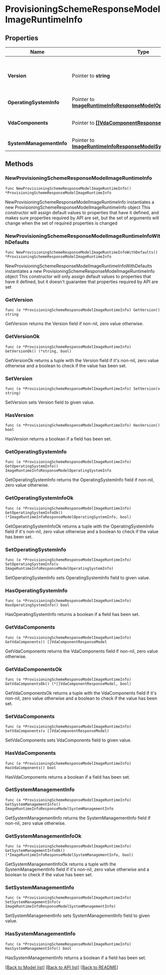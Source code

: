 # ProvisioningSchemeResponseModelImageRuntimeInfo

## Properties

Name | Type | Description | Notes
------------ | ------------- | ------------- | -------------
**Version** | Pointer to **string** | The JSON schema version of image runtime info file. | [optional] 
**OperatingSystemInfo** | Pointer to [**ImageRuntimeInfoResponseModelOperatingSystemInfo**](ImageRuntimeInfoResponseModelOperatingSystemInfo.md) |  | [optional] 
**VdaComponents** | Pointer to [**[]VdaComponentResponseModel**](VdaComponentResponseModel.md) | Installed VDA components information | [optional] 
**SystemManagementInfo** | Pointer to [**ImageRuntimeInfoResponseModelSystemManagementInfo**](ImageRuntimeInfoResponseModelSystemManagementInfo.md) |  | [optional] 

## Methods

### NewProvisioningSchemeResponseModelImageRuntimeInfo

`func NewProvisioningSchemeResponseModelImageRuntimeInfo() *ProvisioningSchemeResponseModelImageRuntimeInfo`

NewProvisioningSchemeResponseModelImageRuntimeInfo instantiates a new ProvisioningSchemeResponseModelImageRuntimeInfo object
This constructor will assign default values to properties that have it defined,
and makes sure properties required by API are set, but the set of arguments
will change when the set of required properties is changed

### NewProvisioningSchemeResponseModelImageRuntimeInfoWithDefaults

`func NewProvisioningSchemeResponseModelImageRuntimeInfoWithDefaults() *ProvisioningSchemeResponseModelImageRuntimeInfo`

NewProvisioningSchemeResponseModelImageRuntimeInfoWithDefaults instantiates a new ProvisioningSchemeResponseModelImageRuntimeInfo object
This constructor will only assign default values to properties that have it defined,
but it doesn't guarantee that properties required by API are set

### GetVersion

`func (o *ProvisioningSchemeResponseModelImageRuntimeInfo) GetVersion() string`

GetVersion returns the Version field if non-nil, zero value otherwise.

### GetVersionOk

`func (o *ProvisioningSchemeResponseModelImageRuntimeInfo) GetVersionOk() (*string, bool)`

GetVersionOk returns a tuple with the Version field if it's non-nil, zero value otherwise
and a boolean to check if the value has been set.

### SetVersion

`func (o *ProvisioningSchemeResponseModelImageRuntimeInfo) SetVersion(v string)`

SetVersion sets Version field to given value.

### HasVersion

`func (o *ProvisioningSchemeResponseModelImageRuntimeInfo) HasVersion() bool`

HasVersion returns a boolean if a field has been set.

### GetOperatingSystemInfo

`func (o *ProvisioningSchemeResponseModelImageRuntimeInfo) GetOperatingSystemInfo() ImageRuntimeInfoResponseModelOperatingSystemInfo`

GetOperatingSystemInfo returns the OperatingSystemInfo field if non-nil, zero value otherwise.

### GetOperatingSystemInfoOk

`func (o *ProvisioningSchemeResponseModelImageRuntimeInfo) GetOperatingSystemInfoOk() (*ImageRuntimeInfoResponseModelOperatingSystemInfo, bool)`

GetOperatingSystemInfoOk returns a tuple with the OperatingSystemInfo field if it's non-nil, zero value otherwise
and a boolean to check if the value has been set.

### SetOperatingSystemInfo

`func (o *ProvisioningSchemeResponseModelImageRuntimeInfo) SetOperatingSystemInfo(v ImageRuntimeInfoResponseModelOperatingSystemInfo)`

SetOperatingSystemInfo sets OperatingSystemInfo field to given value.

### HasOperatingSystemInfo

`func (o *ProvisioningSchemeResponseModelImageRuntimeInfo) HasOperatingSystemInfo() bool`

HasOperatingSystemInfo returns a boolean if a field has been set.

### GetVdaComponents

`func (o *ProvisioningSchemeResponseModelImageRuntimeInfo) GetVdaComponents() []VdaComponentResponseModel`

GetVdaComponents returns the VdaComponents field if non-nil, zero value otherwise.

### GetVdaComponentsOk

`func (o *ProvisioningSchemeResponseModelImageRuntimeInfo) GetVdaComponentsOk() (*[]VdaComponentResponseModel, bool)`

GetVdaComponentsOk returns a tuple with the VdaComponents field if it's non-nil, zero value otherwise
and a boolean to check if the value has been set.

### SetVdaComponents

`func (o *ProvisioningSchemeResponseModelImageRuntimeInfo) SetVdaComponents(v []VdaComponentResponseModel)`

SetVdaComponents sets VdaComponents field to given value.

### HasVdaComponents

`func (o *ProvisioningSchemeResponseModelImageRuntimeInfo) HasVdaComponents() bool`

HasVdaComponents returns a boolean if a field has been set.

### GetSystemManagementInfo

`func (o *ProvisioningSchemeResponseModelImageRuntimeInfo) GetSystemManagementInfo() ImageRuntimeInfoResponseModelSystemManagementInfo`

GetSystemManagementInfo returns the SystemManagementInfo field if non-nil, zero value otherwise.

### GetSystemManagementInfoOk

`func (o *ProvisioningSchemeResponseModelImageRuntimeInfo) GetSystemManagementInfoOk() (*ImageRuntimeInfoResponseModelSystemManagementInfo, bool)`

GetSystemManagementInfoOk returns a tuple with the SystemManagementInfo field if it's non-nil, zero value otherwise
and a boolean to check if the value has been set.

### SetSystemManagementInfo

`func (o *ProvisioningSchemeResponseModelImageRuntimeInfo) SetSystemManagementInfo(v ImageRuntimeInfoResponseModelSystemManagementInfo)`

SetSystemManagementInfo sets SystemManagementInfo field to given value.

### HasSystemManagementInfo

`func (o *ProvisioningSchemeResponseModelImageRuntimeInfo) HasSystemManagementInfo() bool`

HasSystemManagementInfo returns a boolean if a field has been set.


[[Back to Model list]](../README.md#documentation-for-models) [[Back to API list]](../README.md#documentation-for-api-endpoints) [[Back to README]](../README.md)


